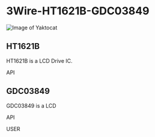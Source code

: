 3Wire-HT1621B-GDC03849
====
![Image of Yaktocat](https://octodex.github.com/images/yaktocat.png)

HT1621B
----
HT1621B is a LCD Drive IC.



API





GDC03849
----
GDC03849 is a LCD



API

USER



